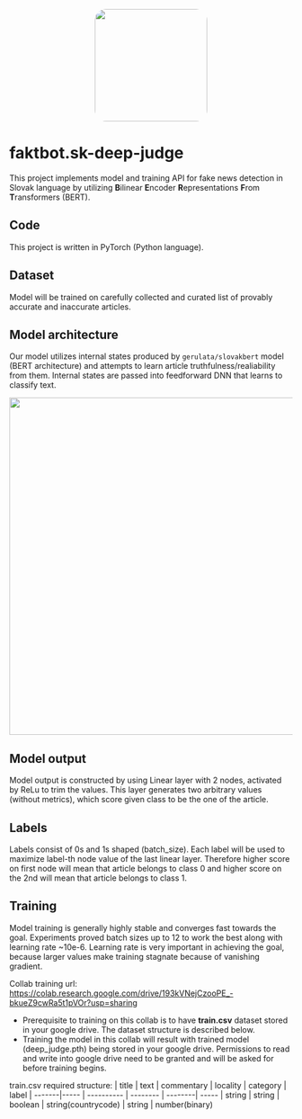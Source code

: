 <p align="center">
  <img src="https://gcdnb.pbrd.co/images/adEnsuA1zDRa.png" align="center" width="200" style="border-radius: 20px;"/>
</p>

# faktbot.sk-deep-judge
This project implements model and training API for fake news detection in Slovak language by utilizing <strong>B</strong>ilinear <strong>E</strong>ncoder <strong>R</strong>epresentations <strong>F</strong>rom <strong>T</strong>ransformers (BERT).

## Code
This project is written in PyTorch (Python language).

## Dataset
Model will be trained on carefully collected and curated list of provably accurate and inaccurate  articles.

## Model architecture
Our model utilizes internal states produced by `gerulata/slovakbert` model (BERT architecture) and attempts to learn article truthfulness/realiability from them. Internal
states are passed into feedforward DNN that learns to classify text.

<p align="center"><img width="600" src="https://gcdnb.pbrd.co/images/goKt1pev0sb4.png"/></p>

## Model output
Model output is constructed by using Linear layer with 2 nodes, activated by ReLu to trim the values. This layer generates two arbitrary values (without metrics), which score given class to be the one of the article.

## Labels
Labels consist of 0s and 1s shaped (batch_size). Each label will be used to maximize label-th node value of the last linear layer. Therefore higher score on first node will mean that article belongs to class 0 and higher score on the 2nd will mean that article belongs to class 1.

## Training
Model training is generally highly stable and converges fast towards the goal. Experiments proved batch sizes up to 12 to work the best along with learning rate ~10e-6. Learning rate is very important in achieving the goal, because larger values make training stagnate because of vanishing gradient.

Collab training url: https://colab.research.google.com/drive/193kVNejCzooPE_-bkueZ9cwRa5t1pVOr?usp=sharing
<ul>
  <li>Prerequisite to training on this collab is to have <b>train.csv</b> dataset stored in your google drive. The dataset structure is described below.</li>
  <li>Training the model in this collab will result with trained model (deep_judge.pth) being stored in your google drive. Permissions to read and write into google drive need to be granted and will be asked for before training begins.
  </li>
</ul>

train.csv required structure:
| title  | text | commentary  | locality | category | label
| -------|----- | ----------  | -------- | --------| -----
| string | string | boolean | string(countrycode) | string | number(binary)
